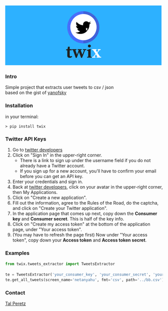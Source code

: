 ![](resources/twix_banner.png)

### Intro ###
Simple project that extracts user tweets to csv / json <br>
based on the gist of [yanofsky](https://gist.github.com/yanofsky/5436496)

### Installation ###
in your terminal:

    > pip install twix 
    
### Twitter API Keys ###

1. Go to [twitter developers](https://dev.twitter.com/)
2. Click on "Sign In" in the upper-right corner.
    * There is a link to sign up under the username field if you do not already have a Twitter account.
    * If you sign up for a new account, you'll have to confirm your email before you can get an API key.
3. Enter your credentials and sign in.
4. Back at [twitter developers](https://dev.twitter.com/), click on your avatar in the upper-right corner, then My Applications.
5. Click on "Create a new application".
6. Fill out the information, agree to the Rules of the Road, do the captcha, and click on "Create your Twitter application".
7. In the application page that comes up next, copy down the **Consumer key** and **Consumer secret**. This is half of the key info.
8. Click on "Create my access token" at the bottom of the application page, under "Your access token".
9. (You may have to refresh the page first) Now under "Your access token", copy down your **Access token** and **Access token secret**.
	
### Examples ###

```python
from twix.tweets_extractor import TweetsExtractor
    
te = TweetsExtractor('your_consumer_key', 'your_consumer_secret', 'your_access_token', 'your_access_token_secret')
te.get_all_tweets(screen_name='netanyahu', fmt='csv', path='../bb.csv')
```

### Contact ###
[Tal Peretz](https://www.linkedin.com/in/tal-per/)





